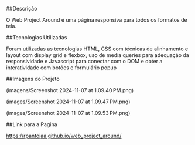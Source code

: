##Descrição

O Web Project Around é uma página responsiva para todos os formatos de tela.

##Tecnologias Utilizadas

Foram utilizadas as tecnologias HTML, CSS com técnicas de alinhamento e layout com display grid e flexbox, uso de media queries para adequação da responsividade e Javascript para conectar com o DOM e obter a interatividade com botões e formulário popup

##Imagens do Projeto

(imagens/Screenshot 2024-11-07 at 1.09.40 PM.png)

(images/Screenshot 2024-11-07 at 1.09.47 PM.png)

(images/Screenshot 2024-11-07 at 1.09.53 PM.png)

##Link para a Pagina

https://rpantojaa.github.io/web_project_around/